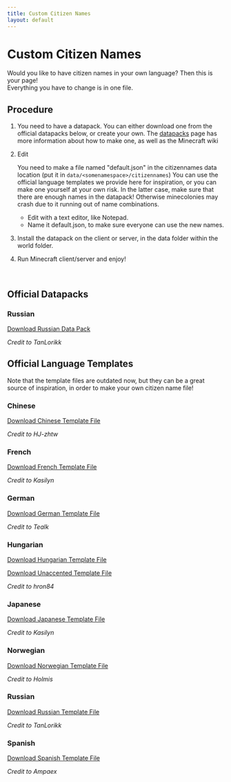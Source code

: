 ```yaml
---
title: Custom Citizen Names
layout: default
---
```

# Custom Citizen Names

Would you like to have citizen names in your own language? Then this is your page!<br>
Everything you have to change is in one file.
<br>

## Procedure

1. You need to have a datapack. You can either download one from the official datapacks below, or create your own. The [datapacks](../../source/tutorials/datapacks) page has more information about how to make one, as well as the Minecraft wiki


2. Edit

   You need to make a file named "default.json" in the citizennames data location (put it in `data/<somenamespace>/citizennames`)
   You can use the official language templates we provide here for inspiration,
   or you can make one yourself at your own risk. In the latter case, make sure that there are enough names in the datapack! Otherwise minecolonies may crash due to it running out of name combinations.
   <br>
    <ul>
   <li>Edit with a text editor, like Notepad.</li>
   <li>Name it default.json, to make sure everyone can use the new names.</li>
    </ul>

3. Install the datapack on the client or server, in the data folder within the world folder.

4. Run Minecraft client/server and enjoy!

<br>

## Official Datapacks

### Russian

[Download Russian Data Pack](../../source/misc/languageDatapacks/russianDatapack.zip)

*Credit to TanLorikk*

## Official Language Templates

Note that the template files are outdated now, but they can be a great source of inspiration, in order to make your own citizen name file!

### Chinese

[Download Chinese Template File](../../source/misc/languageNameTemplates/chineseTemplate.toml)

*Credit to HJ-zhtw*

### French

[Download French Template File](../../source/misc/languageNameTemplates/frenchTemplate.toml)

*Credit to Kasilyn*

### German

[Download German Template File](../../source/misc/languageNameTemplates/germanTemplate.toml)

*Credit to Tealk*

### Hungarian

[Download Hungarian Template File](../../source/misc/languageNameTemplates/hungarianTemplate.toml)

[Download Unaccented Template File](../../source/misc/languageNameTemplates/unaccHungarianTemplate.toml)

*Credit to hron84*

### Japanese

[Download Japanese Template File](../../source/misc/languageNameTemplates/japaneseTemplate.toml)

*Credit to Kasilyn*

### Norwegian

[Download Norwegian Template File](../../source/misc/languageNameTemplates/norwegianTemplate.toml)

*Credit to Holmis*

### Russian

[Download Russian Template File](../../source/misc/languageNameTemplates/russianTemplate.toml)

*Credit to TanLorikk*

### Spanish

[Download Spanish Template File](../../source/misc/languageNameTemplates/spanishTemplate.toml)

*Credit to Ampaex*

<br>

